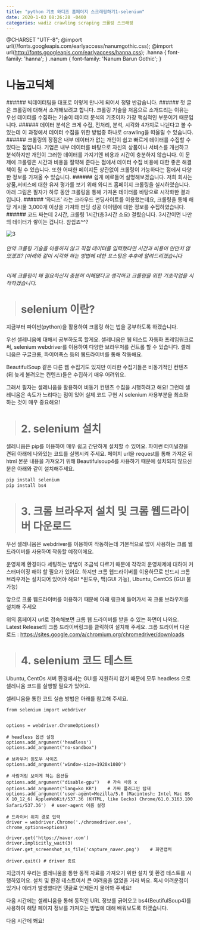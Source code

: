 ```yaml
---
title: "python 기초 와디즈 홈페이지 스크래핑하기1-selenium"
date: 2020-1-03 08:26:28 -0400
categories: wadiz crawling scraping 크롤링 스크래핑 
---
```

@CHARSET "UTF-8"; 
@import url(//fonts.googleapis.com/earlyaccess/nanumgothic.css); 
@import url(http://fonts.googleapis.com/earlyaccess/hanna.css); 
.hanna { font-family: 'hanna'; } 
.nanum { font-family: 'Nanum Barun Gothic'; } 
<h1 class="nanum">나눔고딕체</h1>
###### 빅데이터팀을 대표로 이렇게 만나게 되어서 정말 반갑습니다. 
###### 첫 글은 크롤링에 대해서 소개해보려고 합니다. 크롤링 기술을 처음으로 소개드리는 이유는 우선 데이터를 수집하는 기술이 데이터 분석의 기초이자 가장 핵심적인 부분이기 때문입니다. 
###### 데이터 분석은 크게 수집, 전처리, 분석, 시각화 4가지로 나뉜다고 볼 수 있는데 이 과정에서 데이터 수집을 위한 방법중 하나로 crawling을 떠올릴 수 있습니다.
###### 크롤링의 장점은 내부 데이터가 없는 개인이 쉽고 빠르게 데이터를 수집할 수 있다는 점입니다. 기업은 내부 데이터를 바탕으로 자신의 상품이나 서비스를 개선하고 분석하지만 개인이 그러한 데이터를 가지기엔 비용과 시간이 충분하지 않습니다. 이 문제에 크롤링은 시간과 비용을 절약해 준다는 점에서 데이터 수집 비용에 대한 좋은 해결책이 될 수 있습니다. 또한 어떠한 페이지든 상관없이 크롤링이 가능하다는 점에서 다양한 정보를 가져올 수 있습니다. 
###### 쉽게 예로들어 설명해보겠습니다. 저희 회사는 상품,서비스에 대한 유저 평가를 보기 위해 와디즈 홈페이지 크롤링을 실시하였습니다. 아래 그림은 필자가 하루 동안 크롤링을 통해 가져온 데이터를 바탕으로 시각화한 결과입니다. 
###### ‘와디즈’ 라는 크라우드 펀딩사이트를 이용했는데요, 크롤링을 통해 해당 게시물 3,000개 이상을 가져와 펀딩 성공 아이템에 대한 정보를 수집하였습니다. 
###### 코드 짜는데 2시간, 크롤링 1시간(총3시간 소요) 걸렸습니다. 3시간이면 나만의 데이터가 쌓이는 겁니다. 참쉽죠^^? 

![3](https://user-images.githubusercontent.com/59075490/71806503-5235ff00-30ac-11ea-9ec5-f9ac08dfc618.png)
###### 만약 크롤링 기술을 이용하지 않고 직접 데이터를 입력했다면 시간과 비용이 만만치 않았겠죠? (아래와 같이 시각화 하는 방법에 대한 포스팅은 추후에 알려드리겠습니다
###### 이제 크롤링이 왜 필요하신지 충분히 이해됐다고 생각하고 크롤링을 위한 기초작업을 시작하겠습니다. 


># selenium 이란?

지금부터 파이썬(python)을 활용하여 크롤링 하는 법을 공부하도록 하겠습니다.

우선 셀레니움에 대해서 공부하도록 할게요. 셀레니움은 웹 테스트 자동화 프레임워크로써, selenium webdriver를 이용하여 다양한 브라우저를 컨트롤 할 수 있습니다. 셀레니움은 구글크롬, 파이어폭스 등의 웹드라이버를 통해 작동해요.
 
BeautifulSoup 같은 다른 웹 수집기도 있지만 이러한 수집기들은 비동기적인 컨텐츠(뒤 늦게 불려오는 컨텐츠)들은 수집하기 매우 어려워요. 

그래서 필자는 셀레니움을 활용하여 비동기 컨텐츠 수집을 시행하려고 해요! 그런데 셀레니움은 속도가 느리다는 점이 있어 실제 코드 구현 시 selenium 사용부분을 최소화 하는 것이 매우 중요해요!

># 2. selenium 설치

셀레니움은 pip를 이용하여 매우 쉽고 간단하게 설치할 수 있어요. 파이썬 터미널창을 켠뒤 아래에 나와있는 코드를 실행시켜 주세요. 
페이지 url을 request를 통해 가져온 뒤 html 본문 내용을 가져오기 위해 Beautifulsoup4를 사용하기 때문에 설치되지 않으신 분은 아래와 같이 설치해주세요.

``` python
pip install selenium
pip install bs4
```


># 3. 크롬 브라우저 설치 및 크롬 웹드라이버 다운로드


 우선 셀레니움은 webdriver를 이용하여 작동하는데 기본적으로 많이 사용하는 크롬 웹드라이버를 사용하여 작동할 예정이에요.

 운영체제 환경마다 세팅하는 방법이 조금씩 다르기 때문에 각각의 운영체제에 대하여 커스터마이징 해야 할 필요가 있어요. 하지만 크롬 웹드라이버를 이용하므로 반드시 크롬 브라우저는 설치되어 있어야 해요! *윈도우, 맥(GUI 가능), Ubuntu, CentOS (GUI 불가능)

앞으로 크롬 웹드라이버를 이용하기 때문에 아래 링크에 들어가서 꼭 크롬 브라우저를 설치해 주세요

 위의 홈페이지 url로 접속해보면 크롬 웹 드라이버를 받을 수 있는 화면이 나와요. Latest Release의 크롬 드라이버링크를 클릭하여 설치해 주세요.
크롬 드라이버 다운로드 :
https://sites.google.com/a/chromium.org/chromedriver/downloads



># 4. selenium 코드 테스트

Ubuntu, CentOs 서버 환경에서는 GUI를 지원하지 않기 때문에 모두 headless 으로 셀레니움 코드를 실행할 필요가 있어요.

셀레니움을 통한 코드 실습 방법은 아래를 참고해 주세요.

```
from selenium import webdriver


options = webdriver.ChromeOptions()

# headless 옵션 설정
options.add_argument('headless')
options.add_argument("no-sandbox")

# 브라우저 윈도우 사이즈
options.add_argument('window-size=1920x1080')

# 사람처럼 보이게 하는 옵션들
options.add_argument("disable-gpu")   # 가속 사용 x
options.add_argument("lang=ko_KR")    # 가짜 플러그인 탑재
options.add_argument('user-agent=Mozilla/5.0 (Macintosh; Intel Mac OS X 10_12_6) AppleWebKit/537.36 (KHTML, like Gecko) Chrome/61.0.3163.100 Safari/537.36')  # user-agent 이름 설정

# 드라이버 위치 경로 입력
driver = webdriver.Chrome('./chromedriver.exe', chrome_options=options)

driver.get('https://naver.com')
driver.implicitly_wait(3)
driver.get_screenshot_as_file('capture_naver.png')    # 화면캡처

driver.quit() # driver 종료
```
지금까지 우리는 셀레니움을 통한 동적 자료를 가져오기 위한 설치 및 환경 테스트를 시행하였어요. 설치 및 환경 테스트여서 큰 어려움을 없었을 거라 봐요. 혹시 어려운점이 있거나 에러가 발생했다면 댓글로 언제든지 물어봐 주세요!

다음 시간에는 셀레니움을 통해 동적인 URL 정보를 긁어오고 bs4(BeutifulSoup4)를 사용하여 해당 페이지 정보를 가져오는 방법에 대해 배워보도록 하겠습니다.

다음 시간에 봬요!





<!-- Check out the [Jekyll docs][jekyll-docs] for more info on how to get the most out of Jekyll. File all bugs/feature requests at [Jekyll’s GitHub repo][jekyll-gh]. If you have questions, you can ask them on [Jekyll Talk][jekyll-talk].

[jekyll-docs]: https://jekyllrb.com/docs/home
[jekyll-gh]:   https://github.com/jekyll/jekyll
[jekyll-talk]: https://talk.jekyllrb.com/ -->
